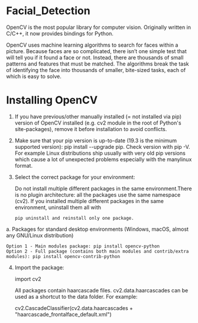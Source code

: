 # Facial_Detection

OpenCV is the most popular library for computer vision. Originally written in C/C++, it now provides bindings for Python.

OpenCV uses machine learning algorithms to search for faces within a picture. Because faces are so complicated, there isn’t one simple test that will tell you if it found a face or not. Instead, there are thousands of small patterns and features that must be matched. The algorithms break the task of identifying the face into thousands of smaller, bite-sized tasks, each of which is easy to solve. 

# Installing OpenCV

1. If you have previous/other manually installed (= not installed via pip) version of OpenCV installed (e.g. cv2 module in the root of Python's site-packages), remove it before installation to avoid conflicts.

2. Make sure that your pip version is up-to-date (19.3 is the minimum supported version): pip install --upgrade pip. Check version with pip -V. For example Linux distributions ship usually with very old pip versions which cause a lot of unexpected problems especially with the manylinux format.

3. Select the correct package for your environment:

     Do not install multiple different packages in the same environment.There is no plugin architecture: all the packages use the same namespace (cv2). If you installed              multiple different packages in the same environment, uninstall them all with      
     
       pip uninstall and reinstall only one package.

  a. Packages for standard desktop environments (Windows, macOS, almost any GNU/Linux distribution)

    Option 1 - Main modules package: pip install opencv-python
    Option 2 - Full package (contains both main modules and contrib/extra modules): pip install opencv-contrib-python 

4. Import the package:

    import cv2

    All packages contain haarcascade files. cv2.data.haarcascades can be used as a shortcut to the data folder. For example:

    cv2.CascadeClassifier(cv2.data.haarcascades + "haarcascade_frontalface_default.xml")
